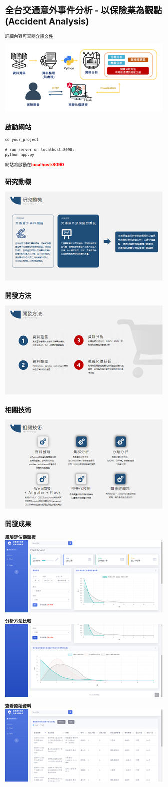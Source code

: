 # 全台交通意外事件分析 - 以保險業為觀點 (Accident Analysis)

詳細內容可查閱<a href="static/data/人工智慧期末專題 - 全台交通意外事件分析(以保險業為觀點) - 成果展示.pdf" download>介紹文件</a>

![系統架構圖](static/img/系統架構圖.png)

## 啟動網站
    cd your_project

    # run server on localhost:8090:
    python app.py

網站將啟動在<font style="color: red; font-weight: bold;">localhost:8090</font>

## 研究動機
![研究動機](static/img/動機.png)

## 開發方法
![開發方法](static/img/開發方法.png)

## 相關技術
![相關技術](static/img/相關技術.png)

## 開發成果
<font style="font-weight: bold;">風險評估儀錶板</font>
![風險評估儀錶板](static/img/評估儀錶板.png)

<font style="font-weight: bold;">分析方法比較</font>
![分析方法比較](static/img/分析方法比較.png)

<font style="font-weight: bold;">查看原始資料</font>
![原始資料表格](static/img/原始資料表格.png)